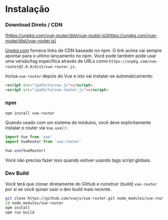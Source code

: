 # Instalação

### Download Direto / CDN

[https://unpkg.com/vue-router/dist/vue-router.js](https://unpkg.com/vue-router/dist/vue-router.js)

<!--email_off-->
[Unpkg.com](https://unpkg.com) fornece links de CDN baseado no npm. O link acima vai sempre apontar para o ultimo lançamento no npm. Você pode também pode usar uma versão/tag específica através de URLs como
 `https://unpkg.com/vue-router@2.0.0/dist/vue-router.js`.
<!--/email_off-->

Inclua `vue-router` depois do Vue e isto vai instalar-se automaticamente:

``` html
<script src="/path/to/vue.js"></script>
<script src="/path/to/vue-router.js"></script>
```

### npm

``` bash
npm install vue-router
```

Quando usado com um sistema de módulos, você deve explicitamente instalar o router via `Vue.use()`:

``` js
import Vue from 'vue'
import VueRouter from 'vue-router'

Vue.use(VueRouter)
```

Você não precisa fazer isso quando estiver usando tags script globais.

### Dev Build

Você terá que clonar diretamente do Github e construir (build) `vue-router` por si
se você quiser usar o dev build mais recente.

``` bash
git clone https://github.com/vuejs/vue-router.git node_modules/vue-router
cd node_modules/vue-router
npm install
npm run build
```
